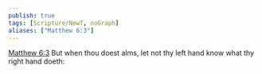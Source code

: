 ```yaml
---
publish: true
tags: [Scripture/NewT, noGraph]
aliases: ["Matthew 6:3"]
---
```

[Matthew 6:3](https://churchofjesuschrist.org/study/scriptures/nt/matt/6?lang=eng&id=p3#p3) But when thou doest alms, let not thy left hand know what thy right hand doeth:
